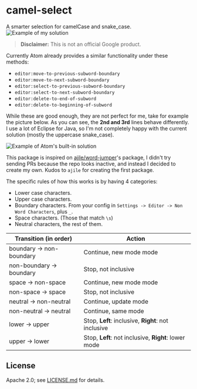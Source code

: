 camel-select
============

A smarter selection for camelCase and snake_case.  
![Example of my solution](http://i.imgur.com/e62Goue.gif)

> **Disclaimer:** This is not an official Google product.

Currently Atom already provides a similar functionality under these methods:

* `editor:move-to-previous-subword-boundary`
* `editor:move-to-next-subword-boundary`
* `editor:select-to-previous-subword-boundary`
* `editor:select-to-next-subword-boundary`
* `editor:delete-to-end-of-subword`
* `editor:delete-to-beginning-of-subword`

While these are good enough, they are not perfect for me, take for example the picture below.
As you can see, the **2nd and 3rd** lines behave differently.  
I use a lot of Eclipse for Java, so I'm not completely happy with the current solution
(mostly the uppercase snake_case).

![Example of Atom's built-in solution](http://i.imgur.com/6qKVQmR.gif)

This package is inspired on [ajile/word-jumper](https://github.com/ajile/word-jumper)'s package,
I didn't try sending PRs because the repo looks inactive, and instead I decided to create my own.
Kudos to `ajile` for creating the first package.

The specific rules of how this works is by having 4 categories:

* Lower case characters.
* Upper case characters.
* Boundary characters. From your config in `Settings -> Editor -> Non Word Characters`,
  plus `_`.
* Space characters. (Those that match `\s`)
* Neutral characters, the rest of them.

| Transition (in order)    | Action                                               |
| ------------------------ | ---------------------------------------------------- |
| boundary -> non-boundary | Continue, new mode mode                              |
| non-boundary -> boundary | Stop, not inclusive                                  |
| space -> non-space       | Continue, new mode mode                              |
| non-space -> space       | Stop, not inclusive                                  |
| neutral -> non-neutral   | Continue, update mode                                |
| non-neutral -> neutral   | Continue, same mode                                  |
| lower -> upper           | Stop, **Left**: inclusive, **Right**: not inclusive  |
| upper -> lower           | Stop, **Left**: not inclusive, **Right**: lower mode |

## License

Apache 2.0; see [LICENSE.md](LICENSE.md) for details.
